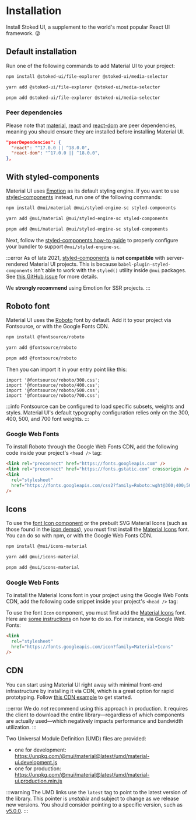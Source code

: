 # Installation

<p class="description">Install Stoked UI, a supplement to the world's most popular React UI framework. 😜</p>

## Default installation

Run one of the following commands to add Material UI to your project:

<codeblock storageKey="package-manager">

```bash npm
npm install @stoked-ui/file-explorer @stoked-ui/media-selector
```

```bash yarn
yarn add @stoked-ui/file-explorer @stoked-ui/media-selector
```

```bash pnpm
pnpm add @stoked-ui/file-explorer @stoked-ui/media-selector
```

</codeblock>

### Peer dependencies

<!-- #react-peer-version -->

Please note that [material](https://mui.com/material-ui/getting-started/), [react](https://www.npmjs.com/package/react) and [react-dom](https://www.npmjs.com/package/react-dom) are peer dependencies, meaning you should ensure they are installed before installing Material UI.

```json
"peerDependencies": {
  "react": "^17.0.0 || ^18.0.0",
  "react-dom": "^17.0.0 || ^18.0.0",
},
```

## With styled-components

Material UI uses [Emotion](https://emotion.sh/docs/introduction) as its default styling engine.
If you want to use [styled-components](https://styled-components.com/) instead, run one of the following commands:

<codeblock storageKey="package-manager">

```bash npm
npm install @mui/material @mui/styled-engine-sc styled-components
```

```bash yarn
yarn add @mui/material @mui/styled-engine-sc styled-components
```

```bash pnpm
pnpm add @mui/material @mui/styled-engine-sc styled-components
```

</codeblock>

Next, follow the [styled-components how-to guide](/material-ui/integrations/styled-components/) to properly configure your bundler to support `@mui/styled-engine-sc`.

:::error
As of late 2021, [styled-components](https://github.com/styled-components/styled-components) is **not compatible** with server-rendered Material UI projects.
This is because `babel-plugin-styled-components` isn't able to work with the `styled()` utility inside `@mui` packages.
See [this GitHub issue](https://github.com/mui/material-ui/issues/29742) for more details.

We **strongly recommend** using Emotion for SSR projects.
:::

## Roboto font

Material UI uses the [Roboto](https://fonts.google.com/specimen/Roboto) font by default.
Add it to your project via Fontsource, or with the Google Fonts CDN.

<codeblock storageKey="package-manager">

```bash npm
npm install @fontsource/roboto
```

```bash yarn
yarn add @fontsource/roboto
```

```bash pnpm
pnpm add @fontsource/roboto
```

</codeblock>

Then you can import it in your entry point like this:

```tsx
import '@fontsource/roboto/300.css';
import '@fontsource/roboto/400.css';
import '@fontsource/roboto/500.css';
import '@fontsource/roboto/700.css';
```

:::info
Fontsource can be configured to load specific subsets, weights and styles. Material UI's default typography configuration relies only on the 300, 400, 500, and 700 font weights.
:::

### Google Web Fonts

To install Roboto through the Google Web Fonts CDN, add the following code inside your project's `<head />` tag:

```html
<link rel="preconnect" href="https://fonts.googleapis.com" />
<link rel="preconnect" href="https://fonts.gstatic.com" crossorigin />
<link
  rel="stylesheet"
  href="https://fonts.googleapis.com/css2?family=Roboto:wght@300;400;500;700&display=swap"
/>
```

## Icons

To use the [font Icon component](/material-ui/icons/#icon-font-icons) or the prebuilt SVG Material Icons (such as those found in the [icon demos](/material-ui/icons/)), you must first install the [Material Icons](https://fonts.google.com/icons?icon.set=Material+Icons) font.
You can do so with npm, or with the Google Web Fonts CDN.

<codeblock storageKey="package-manager">

```bash npm
npm install @mui/icons-material
```

```bash yarn
yarn add @mui/icons-material
```

```bash pnpm
pnpm add @mui/icons-material
```

</codeblock>

### Google Web Fonts

To install the Material Icons font in your project using the Google Web Fonts CDN, add the following code snippet inside your project's `<head />` tag:

To use the font `Icon` component, you must first add the [Material Icons](https://fonts.google.com/icons?icon.set=Material+Icons) font.
Here are [some instructions](/material-ui/icons/#icon-font-icons)
on how to do so.
For instance, via Google Web Fonts:

```html
<link
  rel="stylesheet"
  href="https://fonts.googleapis.com/icon?family=Material+Icons"
/>
```

## CDN

You can start using Material UI right away with minimal front-end infrastructure by installing it via CDN, which is a great option for rapid prototyping.
Follow [this CDN example](https://github.com/mui/material-ui/tree/master/examples/material-ui-via-cdn) to get started.

:::error
We do _not_ recommend using this approach in production.
It requires the client to download the entire library—regardless of which components are actually used—which negatively impacts performance and bandwidth utilization.
:::

Two Universal Module Definition (UMD) files are provided:

- one for development: https://unpkg.com/@mui/material@latest/umd/material-ui.development.js
- one for production: https://unpkg.com/@mui/material@latest/umd/material-ui.production.min.js

:::warning
The UMD links use the `latest` tag to point to the latest version of the library.
This pointer is _unstable_ and subject to change as we release new versions.
You should consider pointing to a specific version, such as [v5.0.0](https://unpkg.com/@mui/material@5.0.0/umd/material-ui.development.js).
:::
